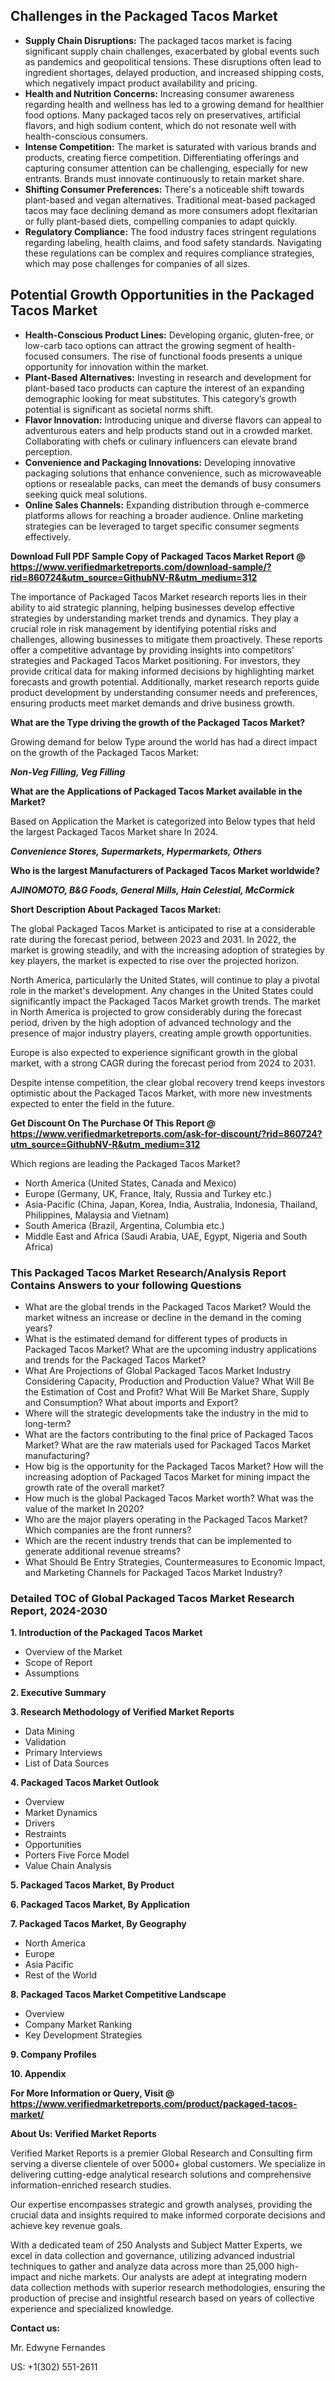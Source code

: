 <p class="">    <h2>Challenges in the Packaged Tacos Market</h1>    <ul>        <li>            <strong>Supply Chain Disruptions:</strong>             The packaged tacos market is facing significant supply chain challenges, exacerbated by global events such as pandemics and geopolitical tensions. These disruptions often lead to ingredient shortages, delayed production, and increased shipping costs, which negatively impact product availability and pricing.         </li>        <li>            <strong>Health and Nutrition Concerns:</strong>             Increasing consumer awareness regarding health and wellness has led to a growing demand for healthier food options. Many packaged tacos rely on preservatives, artificial flavors, and high sodium content, which do not resonate well with health-conscious consumers.         </li>        <li>            <strong>Intense Competition:</strong>             The market is saturated with various brands and products, creating fierce competition. Differentiating offerings and capturing consumer attention can be challenging, especially for new entrants. Brands must innovate continuously to retain market share.        </li>        <li>            <strong>Shifting Consumer Preferences:</strong>             There's a noticeable shift towards plant-based and vegan alternatives. Traditional meat-based packaged tacos may face declining demand as more consumers adopt flexitarian or fully plant-based diets, compelling companies to adapt quickly.        </li>        <li>            <strong>Regulatory Compliance:</strong>             The food industry faces stringent regulations regarding labeling, health claims, and food safety standards. Navigating these regulations can be complex and requires compliance strategies, which may pose challenges for companies of all sizes.        </li>    </ul>    <h2>Potential Growth Opportunities in the Packaged Tacos Market</h1>    <ul>        <li>            <strong>Health-Conscious Product Lines:</strong>             Developing organic, gluten-free, or low-carb taco options can attract the growing segment of health-focused consumers. The rise of functional foods presents a unique opportunity for innovation within the market.        </li>        <li>            <strong>Plant-Based Alternatives:</strong>             Investing in research and development for plant-based taco products can capture the interest of an expanding demographic looking for meat substitutes. This category’s growth potential is significant as societal norms shift.        </li>        <li>            <strong>Flavor Innovation:</strong>             Introducing unique and diverse flavors can appeal to adventurous eaters and help products stand out in a crowded market. Collaborating with chefs or culinary influencers can elevate brand perception.        </li>        <li>            <strong>Convenience and Packaging Innovations:</strong>             Developing innovative packaging solutions that enhance convenience, such as microwaveable options or resealable packs, can meet the demands of busy consumers seeking quick meal solutions.        </li>        <li>            <strong>Online Sales Channels:</strong>             Expanding distribution through e-commerce platforms allows for reaching a broader audience. Online marketing strategies can be leveraged to target specific consumer segments effectively.        </li>    </ul></p><p class=""><strong>Download Full PDF Sample Copy of Packaged Tacos Market Report @ <a href="https://www.verifiedmarketreports.com/download-sample/?rid=860724&utm_source=GithubNV-R&utm_medium=312" target="_blank">https://www.verifiedmarketreports.com/download-sample/?rid=860724&utm_source=GithubNV-R&utm_medium=312</a></strong></p><p>The importance of&nbsp;Packaged Tacos Market research reports lies in their ability to aid strategic planning, helping businesses develop effective strategies by understanding market trends and dynamics. They play a crucial role in risk management by identifying potential risks and challenges, allowing businesses to mitigate them proactively. These reports offer a competitive advantage by providing insights into competitors' strategies and Packaged Tacos Market positioning. For investors, they provide critical data for making informed decisions by highlighting market forecasts and growth potential. Additionally, market research reports guide product development by understanding consumer needs and preferences, ensuring products meet market demands and drive business growth.</p><p><strong>What are the&nbsp;Type driving the growth of the Packaged Tacos Market?</strong></p><p id="" class="">Growing demand for below Type around the world has had a direct impact on the growth of the Packaged Tacos Market:</p><p class=""><em><strong>Non-Veg Filling, Veg Filling</strong></em></p><p class=""><strong>What are the&nbsp;Applications&nbsp;of Packaged Tacos Market available in the Market?</strong></p><p id="" class="">Based on Application the Market is categorized into Below types that held the largest Packaged Tacos Market share In 2024.</p><p class=""><em><strong>Convenience Stores, Supermarkets, Hypermarkets, Others</strong></em></p><p class=""><strong>Who is the largest Manufacturers of Packaged Tacos Market worldwide?</strong></p><p><em><strong>AJINOMOTO, B&G Foods, General Mills, Hain Celestial, McCormick</strong></em></p><p id="" class=""><strong>Short Description About Packaged Tacos Market:</strong></p><p>The global Packaged Tacos Market is anticipated to rise at a considerable rate during the forecast period, between 2023 and 2031. In 2022, the market is growing steadily, and with the increasing adoption of strategies by key players, the market is expected to rise over the projected horizon.</p><p>North America, particularly the United States, will continue to play a pivotal role in the market's development. Any changes in the United States could significantly impact the Packaged Tacos Market growth trends. The market in North America is projected to grow considerably during the forecast period, driven by the high adoption of advanced technology and the presence of major industry players, creating ample growth opportunities.</p><p>Europe is also expected to experience significant growth in the global market, with a strong CAGR during the forecast period from 2024 to 2031.</p><p>Despite intense competition, the clear global recovery trend keeps investors optimistic about the Packaged Tacos Market, with more new investments expected to enter the field in the future.</p><p id="" class=""><strong>Get Discount On The Purchase Of This Report @ <a href="https://www.verifiedmarketreports.com/ask-for-discount/?rid=860724?utm_source=GithubNV-R&utm_medium=312" target="_blank">https://www.verifiedmarketreports.com/ask-for-discount/?rid=860724?utm_source=GithubNV-R&utm_medium=312</a></strong></p><p class="">Which regions are leading the Packaged Tacos Market?</p><ul><li>North America (United States, Canada and Mexico)</li><li>Europe (Germany, UK, France, Italy, Russia and Turkey etc.)</li><li>Asia-Pacific (China, Japan, Korea, India, Australia, Indonesia, Thailand, Philippines, Malaysia and Vietnam)</li><li>South America (Brazil, Argentina, Columbia etc.)</li><li>Middle East and Africa (Saudi Arabia, UAE, Egypt, Nigeria and South Africa)</li></ul><h3 id="" class="">This Packaged Tacos Market Research/Analysis Report Contains Answers to your following Questions</h3><ul><li>What are the global trends in the Packaged Tacos Market? Would the market witness an increase or decline in the demand in the coming years?</li><li>What is the estimated demand for different types of products in Packaged Tacos Market? What are the upcoming industry applications and trends for the Packaged Tacos Market?</li><li>What Are Projections of Global Packaged Tacos Market Industry Considering Capacity, Production and Production Value? What Will Be the Estimation of Cost and Profit? What Will Be Market Share, Supply and Consumption? What about imports and Export?</li><li>Where will the strategic developments take the industry in the mid to long-term?</li><li>What are the factors contributing to the final price of Packaged Tacos Market? What are the raw materials used for Packaged Tacos Market manufacturing?</li><li>How big is the opportunity for the Packaged Tacos Market? How will the increasing adoption of Packaged Tacos Market for mining impact the growth rate of the overall market?</li><li>How much is the global Packaged Tacos Market worth? What was the value of the market In 2020?</li><li>Who are the major players operating in the Packaged Tacos Market? Which companies are the front runners?</li><li>Which are the recent industry trends that can be implemented to generate additional revenue streams?</li><li>What Should Be Entry Strategies, Countermeasures to Economic Impact, and Marketing Channels for Packaged Tacos Market Industry?</li></ul><h3 id="" class="">Detailed TOC of Global Packaged Tacos Market Research Report, 2024-2030</h3><p id="" class=""><strong>1. Introduction of the Packaged Tacos Market</strong></p><ul><li>Overview of the Market</li><li>Scope of Report</li><li>Assumptions</li></ul><p id="" class=""><strong>2. Executive Summary</strong></p><p id="" class=""><strong>3. Research Methodology of Verified Market Reports</strong></p><ul><li>Data Mining</li><li>Validation</li><li>Primary Interviews</li><li>List of Data Sources</li></ul><p id="" class=""><strong>4. Packaged Tacos Market Outlook</strong></p><ul><li>Overview</li><li>Market Dynamics</li><li>Drivers</li><li>Restraints</li><li>Opportunities</li><li>Porters Five Force Model</li><li>Value Chain Analysis</li></ul><p id="" class=""><strong>5. Packaged Tacos Market, By Product</strong></p><p id="" class=""><strong>6. Packaged Tacos Market, By Application</strong></p><p id="" class=""><strong>7. Packaged Tacos Market, By Geography</strong></p><ul><li>North America</li><li>Europe</li><li>Asia Pacific</li><li>Rest of the World</li></ul><p id="" class=""><strong>8. Packaged Tacos Market Competitive Landscape</strong></p><ul><li>Overview</li><li>Company Market Ranking</li><li>Key Development Strategies</li></ul><p id="" class=""><strong>9. Company Profiles</strong></p><p id="" class=""><strong>10. Appendix</strong></p><p id="" class=""><strong>For More Information or Query, Visit @ <a href="https://www.verifiedmarketreports.com/product/packaged-tacos-market/" target="_blank">https://www.verifiedmarketreports.com/product/packaged-tacos-market/</a></strong></p><p id="" class=""><strong>About Us: Verified Market Reports</strong></p><p id="" class="">Verified Market Reports is a premier Global Research and Consulting firm serving a diverse clientele of over 5000+ global customers. We specialize in delivering cutting-edge analytical research solutions and comprehensive information-enriched research studies.</p><p id="" class="">Our expertise encompasses strategic and growth analyses, providing the crucial data and insights required to make informed corporate decisions and achieve key revenue goals.</p><p id="" class="">With a dedicated team of 250 Analysts and Subject Matter Experts, we excel in data collection and governance, utilizing advanced industrial techniques to gather and analyze data across more than 25,000 high-impact and niche markets. Our analysts are adept at integrating modern data collection methods with superior research methodologies, ensuring the production of precise and insightful research based on years of collective experience and specialized knowledge.</p><p id="" class=""><strong>Contact us:</strong></p><p id="" class="">Mr. Edwyne Fernandes</p><p id="" class="">US: +1(302) 551-2611</p>